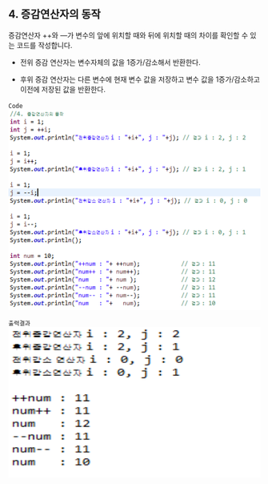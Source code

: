 ## 4. 증감연산자의 동작
증감연산자 ++와 —가 변수의 앞에 위치할 때와 뒤에 위치할 때의 차이를 확인할 수 있는 코드를 작성합니다.

  + 전위 증감 연산자는 변수자체의 값을 1증가/감소해서 반환한다.
    <br>

  + 후위 증감 연산자는 다른 변수에 현재 변수 값을 저장하고 변수 값을 1증가/감소하고 이전에 저장된 값을 반환한다.
    <br>

`Code`
<br>
  <img src="../pictures/4/OperatorClac1.PNG" width="600" height="400">
<br>

`출력결과`
<br>
  <img src="../pictures/4/OperatorCalc2.PNG" width="600" height="300">
<br>
